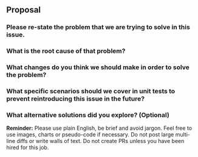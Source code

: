 ## Proposal

### Please re-state the problem that we are trying to solve in this issue.

### What is the root cause of that problem?

### What changes do you think we should make in order to solve the problem?
<!-- DO NOT POST CODE DIFFS -->

### What specific scenarios should we cover in unit tests to prevent reintroducing this issue in the future?
<!-- Clearly describe the different test cases you recommend adding or updating the existing to ensure the problem is fully covered and that any future changes do not cause a regression. Consider edge cases, input variations, and typical user interactions that could trigger this issue. To get guidance on how to write unit tests, refer to the README.md in tests folder. -->

### What alternative solutions did you explore? (Optional)

**Reminder:** Please use plain English, be brief and avoid jargon. Feel free to use images, charts or pseudo-code if necessary. Do not post large multi-line diffs or write walls of text. Do not create PRs unless you have been hired for this job.

<!---
ATTN: Contributor+

You are the first line of defense in making sure every proposal has a clear and easily understood problem with a "root cause". Do not approve any proposals that lack a satisfying explanation to the first two prompts. It is CRITICALLY important that we understand the root cause at a minimum even if the solution doesn't directly address it. When we avoid this step, we can end up solving the wrong problems entirely or just writing hacks and workarounds.

Instructions for how to review a proposal:

1. Address each contributor proposal one at a time and address each part of the question one at a time e.g. if a solution looks acceptable, but the stated problem is not clear, then you should provide feedback and make suggestions to improve each prompt before moving on to the next. Avoid responding to all sections of a proposal at once. Move from one question to the next each time asking the contributor to "Please update your original proposal and tag me again when it's ready for review".

2. Limit excessive conversation and moderate issues to keep them on track. If someone is doing any of the following things, please kindly and humbly course-correct them:

- Posting PRs.
- Posting large multi-line diffs (this is basically a PR).
- Skipping any of the required questions.
- Not using the proposal template at all.
- Suggesting that an existing issue is related to the current issue before a problem or root cause has been established.
- Excessively wordy explanations.

3. Choose the first proposal that has a reasonable answer to all the required questions.
-->
